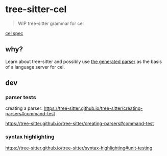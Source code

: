 # tree-sitter-cel

> WIP tree-sitter grammar for cel

[cel spec](https://github.com/google/cel-spec/blob/master/doc/langdef.md)

## why?

Learn about tree-sitter and possibly use [the generated parser](https://matklad.github.io/2023/05/21/resilient-ll-parsing-tutorial.html) as the basis of a language server for cel.

## dev

### parser tests

creating a parser: <https://tree-sitter.github.io/tree-sitter/creating-parsers#command-test>

<https://tree-sitter.github.io/tree-sitter/creating-parsers#command-test>

### syntax highlighting

<https://tree-sitter.github.io/tree-sitter/syntax-highlighting#unit-testing>
